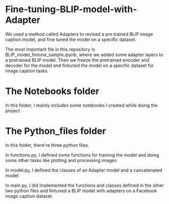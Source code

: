 # Fine-tuning-BLIP-model-with-Adapter
We used a method called Adapters to revised a pre trained BLIP image caption model, and fine tuned the model on a specific dataset. 

The most important file in this repository is BLIP_model_fintune_sample.ipynb, where we added some adapter layers to a pretrained BLIP model. Then we freeze the pretrained encoder and decoder for the model and fintuned the model on a specific dataset for image caption tasks. 

# The Notebooks folder
In this folder, I mainly includes some notebooks I created while doing the project.

# The Python_files folder
In this folder, there're three python files.

In functions.py, I defined some functions for training the model and doing some other tasks like plotting and processing images

In model.py, I defined the classes of an Adapter model and a cancatenated model

In main.py, I did implemented the functions and classes defined in the other two python files and fintuned a BLIP model with adapters on a Facebook image caption dataset. 
